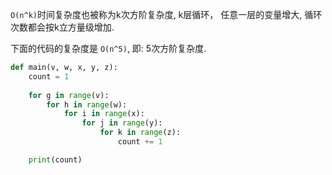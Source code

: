 `O(n^k)`时间复杂度也被称为k次方阶复杂度, 
k层循环， 任意一层的变量增大, 循环次数都会按k立方量级增加.   

下面的代码的复杂度是 `O(n^5)`, 即: 5次方阶复杂度.
```python
def main(v, w, x, y, z):
    count = 1
    
    for g in range(v):
        for h in range(w):
            for i in range(x):
                for j in range(y):
                    for k in range(z):
                        count += 1

    print(count)
```